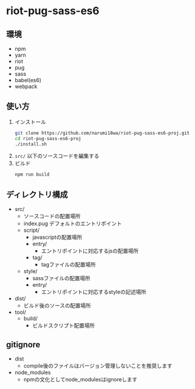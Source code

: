 # riot-pug-sass-es6

## 環境

* npm
* yarn
* riot
* pug
* sass
* babel(es6)
* webpack

## 使い方

1. インストール
    ```bash
    git clone https://github.com/narumi18wa/riot-pug-sass-es6-proj.git
    cd riot-pug-sass-es6-proj
    ./install.sh
    ```
2. `src/` 以下のソースコードを編集する
3. ビルド
    ```bash
    npm run build
    ```

## ディレクトリ構成

* src/
    * ソースコードの配置場所
    * index.pug デフォルトのエントリポイント
    * script/
        * javascriptの配置場所
        * entry/
            * エントリポイントに対応するjsの配置場所
        * tag/
            * tagファイルの配置場所
    * style/
        * sassファイルの配置場所
        * entry/
            * エントリポイントに対応するstyleの記述場所
* dist/
    * ビルド後のソースの配置場所
* tool/
    * build/
        * ビルドスクリプト配置場所

## gitignore
* dist
    * compile後のファイルはバージョン管理しないことを推奨します
* node_modules
    * npmの文化としてnode_modulesはignoreします
